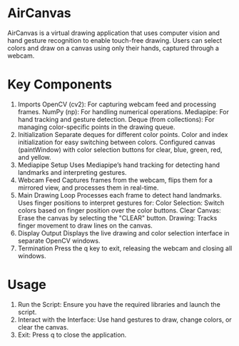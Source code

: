 # AirCanvas
AirCanvas is a virtual drawing application that uses computer vision and hand gesture recognition to enable touch-free drawing. Users can select colors and draw on a canvas using only their hands, captured through a webcam.

# Key Components
1. Imports
  OpenCV (cv2): For capturing webcam feed and processing frames.
  NumPy (np): For handling numerical operations.
  Mediapipe: For hand tracking and gesture detection.
  Deque (from collections): For managing color-specific points in the drawing queue.
2. Initialization
  Separate deques for different color points.
  Color and index initialization for easy switching between colors.
  Configured canvas (paintWindow) with color selection buttons for clear, blue, green,      red, and yellow.
3. Mediapipe Setup
  Uses Mediapipe’s hand tracking for detecting hand landmarks and interpreting gestures.
4. Webcam Feed
  Captures frames from the webcam, flips them for a mirrored view, and processes them in    real-time.
5. Main Drawing Loop
  Processes each frame to detect hand landmarks.
  Uses finger positions to interpret gestures for:
  Color Selection: Switch colors based on finger position over the color buttons.
  Clear Canvas: Erase the canvas by selecting the "CLEAR" button.
  Drawing: Tracks finger movement to draw lines on the canvas.
6. Display Output
  Displays the live drawing and color selection interface in separate OpenCV windows.
7. Termination
  Press the q key to exit, releasing the webcam and closing all windows.
# Usage
  1. Run the Script: Ensure you have the required libraries and launch the script.
  2. Interact with the Interface: Use hand gestures to draw, change colors, or clear the canvas.
  3. Exit: Press q to close the application.
